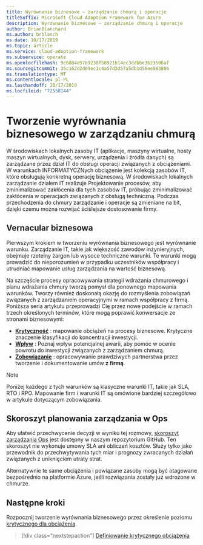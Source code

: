 ```yaml
---
title: Wyrównanie biznesowe — zarządzanie chmurą i operacje
titleSuffix: Microsoft Cloud Adoption Framework for Azure
description: Wyrównanie biznesowe — zarządzanie chmurą i operacje
author: BrianBlanchard
ms.author: brblanch
ms.date: 10/17/2019
ms.topic: article
ms.service: cloud-adoption-framework
ms.subservice: operate
ms.openlocfilehash: 9c6884d57b9238f58921b14ec3ddbbe3623506af
ms.sourcegitcommit: 35c162d2d09ec1c4a57d3d57a5db1d56ee883806
ms.translationtype: MT
ms.contentlocale: pl-PL
ms.lasthandoff: 10/17/2019
ms.locfileid: "72558144"
---
```

# <a name="create-business-alignment-in-cloud-management"></a>Tworzenie wyrównania biznesowego w zarządzaniu chmurą

W środowiskach lokalnych zasoby IT (aplikacje, maszyny wirtualne, hosty maszyn wirtualnych, dysk, serwery, urządzenia i źródła danych) są zarządzane przez dział IT do obsługi operacji związanych z obciążeniami. W warunkach INFORMATYCZNych obciążenie jest kolekcją zasobów IT, które obsługują konkretną operację biznesową. W środowiskach lokalnych zarządzanie działem IT realizuje Projektowanie procesów, aby zminimalizować zakłócenia dla tych zasobów IT, próbując zminimalizować zakłócenia w operacjach związanych z obsługą techniczną. Podczas przechodzenia do chmury zarządzanie i operacje są zmieniane na bit, dzięki czemu można rozwijać ściślejsze dostosowanie firmy.

## <a name="business-vernacular"></a>Vernacular biznesowa

Pierwszym krokiem w tworzeniu wyrównania biznesowego jest wyrównanie warunku. Zarządzanie IT, takie jak większość zawodów inżynieryjnych, obejmuje rzetelny żargon lub wysoce techniczne warunki. Te warunki mogą prowadzić do nieporozumień w przypadku uczestników współpracy i utrudniać mapowanie usług zarządzania na wartość biznesową.

Na szczęście procesy opracowywania strategii wdrażania chmurowego i planu wdrażania chmury tworzą pomysł dla ponownego mapowania warunków. Tworzy również doskonałą okazję do rozmyślenia zobowiązań związanych z zarządzaniem operacyjnymi w ramach współpracy z firmą. Poniższa seria artykułu przeprowadzi Cię przez nowe podejście w ramach trzech określonych terminów, które mogą poprawić konwersacje ze stronami biznesowymi:

- **[Krytyczność](./criticality.md)** : mapowanie obciążeń na procesy biznesowe. Krytyczne znaczenie klasyfikacji do koncentracji inwestycji.
- **[Wpływ](./impact.md)** : Poznaj wpływ potencjalnej awarii, aby pomóc w ocenie powrotu do inwestycji związanych z zarządzaniem chmurą.
- **[Zobowiązanie](./commitment.md)** : opracowywanie prawdziwych partnerstwa przez tworzenie i dokumentowanie umów **z firmą**.

> [!NOTE]
> Poniżej każdego z tych warunków są klasyczne warunki IT, takie jak SLA, RTO i RPO. Mapowanie firm i warunki IT są omówione bardziej szczegółowo w artykule dotyczącym zobowiązania.

## <a name="ops-management-planning-workbook"></a>Skoroszyt planowania zarządzania w Ops

Aby ułatwić przechwycenie decyzji w wyniku tej rozmowy, [skoroszyt zarządzania Ops](https://raw.githubusercontent.com/microsoft/CloudAdoptionFramework/master/manage/opsmanagementworkbook.xlsx) jest dostępny w naszym repozytorium GitHub. Ten skoroszyt nie wykonuje umowy SLA ani obliczeń kosztów. Służy tylko jako przewodnik do przechwytywania tych miar i prognozy zwracanych działań związanych z uniknięciem utraty strat.

Alternatywnie te same obciążenia i powiązane zasoby mogą być otagowane bezpośrednio na platformie Azure, jeśli rozwiązania zostały już wdrożone w chmurze.

## <a name="next-steps"></a>Następne kroki

Rozpocznij tworzenie wyrównania biznesowego przez określenie poziomu [krytycznego dla obciążenia](./criticality.md).

> [!div class="nextstepaction"]
> [Definiowanie krytycznego obciążenia](./criticality.md)
